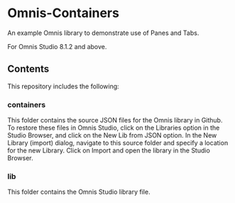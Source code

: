 # Omnis-Containers
An example Omnis library to demonstrate use of Panes and Tabs.

For Omnis Studio 8.1.2 and above.

## Contents
This repository includes the following:
### containers
This folder contains the source JSON files for the Omnis library in Github. To restore these files in Omnis Studio, click on the Libraries option in the Studio Browser, and click on the New Lib from JSON option. In the New Library (import) dialog, navigate to this source folder and specify a location for the new Library. Click on Import and open the library in the Studio Browser. 

### lib
This folder contains the Omnis Studio library file.
